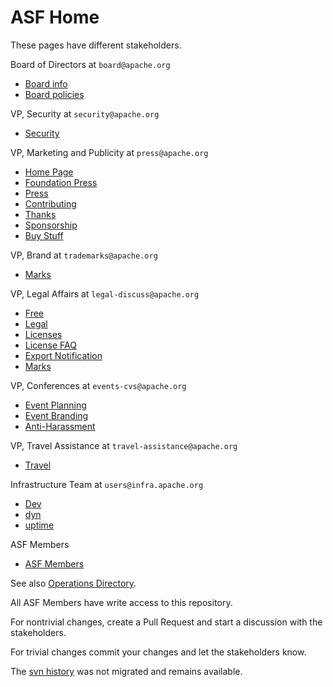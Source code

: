 # ASF Home

These pages have different stakeholders.

Board of Directors at `board@apache.org`
- [Board info](foundation/board/)
- [Board policies](board/)

VP, Security at `security@apache.org`
- [Security](security/)

VP, Marketing and Publicity at `press@apache.org`
- [Home Page](index.ezmd)
- [Foundation Press](foundation/press/)
- [Press](press/)
- [Contributing](foundation/contributing.md)
- [Thanks](foundation/thanks.md)
- [Sponsorship](foundation/sponsorship.md)
- [Buy Stuff](foundation/buy_stuff.md)

VP, Brand at `trademarks@apache.org`
- [Marks](foundation/marks/)

VP, Legal Affairs at `legal-discuss@apache.org`
- [Free](free/)
- [Legal](legal/)
- [Licenses](license/)
- [License FAQ](foundation/license-faq.md)
- [Export Notification](license/exports/)
- [Marks](foundation/marks/)

VP, Conferences at `events-cvs@apache.org`
- [Event Planning](foundation/conferences.md)
- [Event Branding](foundation/content/marks/events.md)
- [Anti-Harassment](foundation/policies/anti-harassment.md)

VP, Travel Assistance at `travel-assistance@apache.org`
- [Travel](travel/)

Infrastructure Team at `users@infra.apache.org`
- [Dev](dev/)
- [dyn](dyn/)
- [uptime](uptime/)

ASF Members
- [ASF Members](foundation/members.md)

See also [Operations Directory](foundation/operations/).

All ASF Members have write access to this repository.

For nontrivial changes, create a Pull Request and start a discussion with the stakeholders.

For trivial changes commit your changes and let the stakeholders know.

The [svn history](https://svn.apache.org/viewvc/infrastructure/site/trunk/content) was not migrated and remains available.
